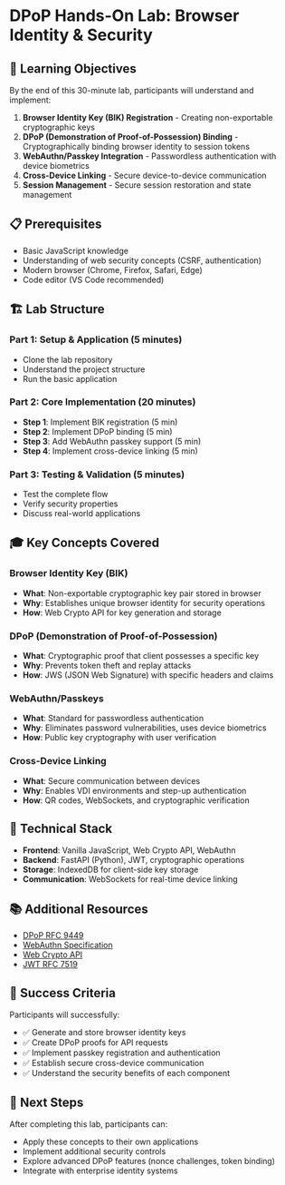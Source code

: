 # DPoP Hands-On Lab: Browser Identity & Security

## 🎯 Learning Objectives

By the end of this 30-minute lab, participants will understand and implement:

1. **Browser Identity Key (BIK) Registration** - Creating non-exportable cryptographic keys
2. **DPoP (Demonstration of Proof-of-Possession) Binding** - Cryptographically binding browser identity to session tokens
3. **WebAuthn/Passkey Integration** - Passwordless authentication with device biometrics
4. **Cross-Device Linking** - Secure device-to-device communication
5. **Session Management** - Secure session restoration and state management

## 📋 Prerequisites

- Basic JavaScript knowledge
- Understanding of web security concepts (CSRF, authentication)
- Modern browser (Chrome, Firefox, Safari, Edge)
- Code editor (VS Code recommended)

## 🏗️ Lab Structure

### Part 1: Setup & Application (5 minutes)
- Clone the lab repository
- Understand the project structure
- Run the basic application

### Part 2: Core Implementation (20 minutes)
- **Step 1**: Implement BIK registration (5 min)
- **Step 2**: Implement DPoP binding (5 min)  
- **Step 3**: Add WebAuthn passkey support (5 min)
- **Step 4**: Implement cross-device linking (5 min)

### Part 3: Testing & Validation (5 minutes)
- Test the complete flow
- Verify security properties
- Discuss real-world applications

## 🎓 Key Concepts Covered

### Browser Identity Key (BIK)
- **What**: Non-exportable cryptographic key pair stored in browser
- **Why**: Establishes unique browser identity for security operations
- **How**: Web Crypto API for key generation and storage

### DPoP (Demonstration of Proof-of-Possession)
- **What**: Cryptographic proof that client possesses a specific key
- **Why**: Prevents token theft and replay attacks
- **How**: JWS (JSON Web Signature) with specific headers and claims

### WebAuthn/Passkeys
- **What**: Standard for passwordless authentication
- **Why**: Eliminates password vulnerabilities, uses device biometrics
- **How**: Public key cryptography with user verification

### Cross-Device Linking
- **What**: Secure communication between devices
- **Why**: Enables VDI environments and step-up authentication
- **How**: QR codes, WebSockets, and cryptographic verification

## 🔧 Technical Stack

- **Frontend**: Vanilla JavaScript, Web Crypto API, WebAuthn
- **Backend**: FastAPI (Python), JWT, cryptographic operations
- **Storage**: IndexedDB for client-side key storage
- **Communication**: WebSockets for real-time device linking

## 📚 Additional Resources

- [DPoP RFC 9449](https://datatracker.ietf.org/doc/html/rfc9449)
- [WebAuthn Specification](https://www.w3.org/TR/webauthn/)
- [Web Crypto API](https://developer.mozilla.org/en-US/docs/Web/API/Web_Crypto_API)
- [JWT RFC 7519](https://datatracker.ietf.org/doc/html/rfc7519)

## 🎯 Success Criteria

Participants will successfully:
- ✅ Generate and store browser identity keys
- ✅ Create DPoP proofs for API requests
- ✅ Implement passkey registration and authentication
- ✅ Establish secure cross-device communication
- ✅ Understand the security benefits of each component

## 🚀 Next Steps

After completing this lab, participants can:
- Apply these concepts to their own applications
- Implement additional security controls
- Explore advanced DPoP features (nonce challenges, token binding)
- Integrate with enterprise identity systems
